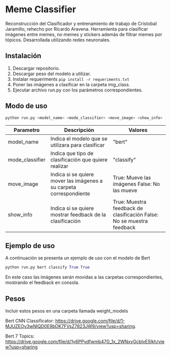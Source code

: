 # Meme Classifier

Reconstrucción del Clasificador y entrenamiento de trabajo de Cristobal Jaramillo, rehecho por Ricardo Aravena.
Herramienta para clasificar imágenes entre memes, no memes y stickers además de filtrar memes por tópicos. Desarrollada utilizando redes neuronales.

## Instalación

1. Descargar repositorio.
2. Descargar peso del modelo a utilizar.
3. Instalar requeriments  ```pip install -r requeriments.txt```
4. Poner las imágenes a clasificar en la carpeta img_class.
5. Ejecutar archivo run.py con los parámetros correspondientes.

## Modo de uso

```bash
python run.py <model_name> <mode_classifier> <move_image> <show_info>
```

| Parametro       | Descripción                                                         | Valores                                                               |
|-----------------|---------------------------------------------------------------------|-----------------------------------------------------------------------|
| model_name      | Indica el modelo que se utilizara para clasificar                   | "bert"                                                                |
| mode_classifier | Indica que tipo de clasificación que quiere realizar                | "classify"                                                            |
| move_image      | Indica si se quiere mover las imágenes a su carpeta correspondiente | True: Mueve las imágenes False: No las mueve                          |
| show_info       | Indica si se quiere mostrar feedback de la clasificación            | True: Muestra feedback de clasificación False: No se muestra feedback |


## Ejemplo de uso

A continuación se presenta un ejemplo de uso con el modelo de Bert

```Python
python run.py bert classify True True
```

En este caso las imágenes serán movidas a las carpetas correspondientes, mostrando el feedback en consola.

## Pesos

Incluir estos pesos en una carpeta llamada weight_models

Bert CNN Classificator: https://drive.google.com/file/d/1-MJUZEOy3wNIQD0E9bDK7FVsZ7823JW9/view?usp=sharing.

Bert 7 Topics: https://drive.google.com/file/d/1y6PPydfwmb47G_1x_2WNxvGcblvE5lkh/view?usp=sharing

